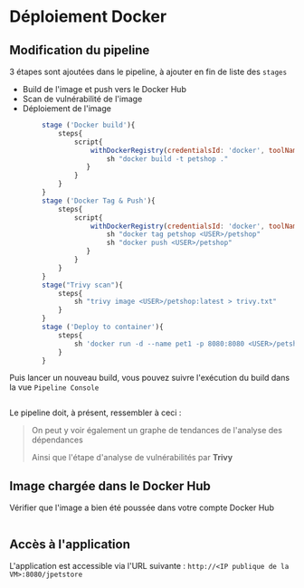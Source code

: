 # Déploiement Docker

## **Modification du pipeline**

3 étapes sont ajoutées dans le pipeline, à ajouter en fin de liste des `stages`

* Build de l'image et push vers le Docker Hub
* Scan de vulnérabilité de l'image
* Déploiement de l'image

```javascript
        stage ('Docker build'){
            steps{
                script{
                    withDockerRegistry(credentialsId: 'docker', toolName: 'docker') {
                        sh "docker build -t petshop ."
                   }
                }
            }
        }
        stage ('Docker Tag & Push'){
            steps{
                script{
                    withDockerRegistry(credentialsId: 'docker', toolName: 'docker') {
                        sh "docker tag petshop <USER>/petshop"
                        sh "docker push <USER>/petshop"
                   }
                }
            }
        }
        stage("Trivy scan"){
            steps{
                sh "trivy image <USER>/petshop:latest > trivy.txt"
            }
        }
        stage ('Deploy to container'){
            steps{
                sh 'docker run -d --name pet1 -p 8080:8080 <USER>/petshop:latest'
            }
        }
```

Puis lancer un nouveau build, vous pouvez suivre l'exécution du build dans la vue `Pipeline Console`

<figure><img src="../../.gitbook/assets/image (8).png" alt=""><figcaption></figcaption></figure>

Le pipeline doit, à présent, ressembler à ceci :



> On peut y voir également un graphe de tendances de l'analyse des dépendances
>
> Ainsi que l'étape d'analyse de vulnérabilités par **Trivy**

## **Image chargée dans le Docker Hub**

Vérifier que l'image a bien été poussée dans votre compte Docker Hub

<figure><img src="https://github.com/smontri/esgi-devsecops/raw/main/images/dockerhub.jpg" alt=""><figcaption></figcaption></figure>

## **Accès à l'application**

L'application est accessible via l'URL suivante : `http://<IP publique de la VM>:8080/jpetstore`

<figure><img src="https://github.com/smontri/esgi-devsecops/raw/main/images/jpetstore.jpg" alt=""><figcaption></figcaption></figure>



